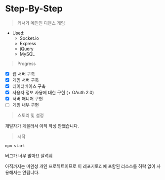 # Step-By-Step

> 커서가 메인인 디펜스 게임

+ Used:
  + Socket.io
  + Express
  + jQuery
  + MySQL

> Progress

- [x] 웹 서버 구축
- [x] 게임 서버 구축
- [x] 데이터베이스 구축
- [x] 사용자 정보 사용에 대한 구현 (+ OAuth 2.0)
- [x] 서버 매니저 구현
- [ ] 게임 내부 구현

> 스토리 및 설정

개발자가 게을러서 아직 작성 안했습니다.

> 시작
```
npm start
```

버그가 너무 많아요 살려줘

아직까지는 미완성 개인 프로젝트이므로 이 레포지토리에 포함된 리소스를 
허락 없이 사용해서는 안됩니다.
